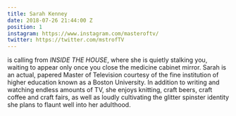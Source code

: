 ```yaml
---
title: Sarah Kenney
date: 2018-07-26 21:44:00 Z
position: 1
instagram: https://www.instagram.com/masteroftv/
twitter: https://twitter.com/mstrofTV
---
```


is calling from *INSIDE THE HOUSE*, where she is quietly stalking you, waiting to appear only once you close the medicine cabinet mirror. Sarah is an actual, papered Master of Television courtesy of the fine institution of higher education known as a Boston University. In addition to writing and watching endless amounts of TV, she enjoys knitting, craft beers, craft coffee and craft fairs, as well as loudly cultivating the glitter spinster identity she plans to flaunt well into her adulthood. 
